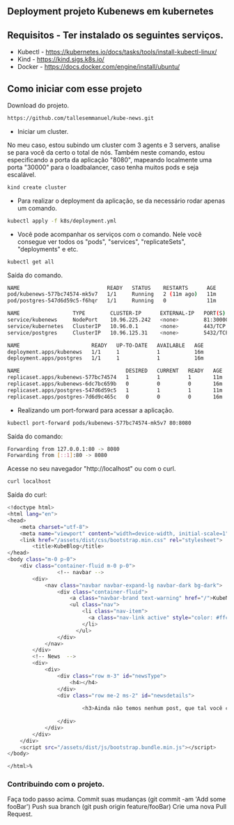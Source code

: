 ## Deployment projeto Kubenews em kubernetes

## Requisitos - Ter instalado os seguintes serviços.

- Kubectl - https://kubernetes.io/docs/tasks/tools/install-kubectl-linux/
- Kind - https://kind.sigs.k8s.io/
- Docker - https://docs.docker.com/engine/install/ubuntu/

## Como iniciar com esse projeto

Download do projeto.

```bash
https://github.com/tallesemmanuel/kube-news.git
```

- Iniciar um cluster.

No meu caso, estou subindo um cluster com 3 agents e 3 servers, analise se para você da certo o total de nós.
Também neste comando, estou especificando a porta da aplicação "8080", mapeando localmente uma porta "30000" para o loadbalancer, caso tenha muitos pods e seja escalável.

```bash
kind create cluster
```

- Para realizar o deployment da aplicação, se da necessário rodar apenas um comando.

```bash
kubectl apply -f k8s/deployment.yml
```

- Você pode acompanhar os serviços com o comando.
Nele você consegue ver todos os "pods", "services", "replicateSets", "deployments" e etc.

```bash
kubectl get all
```

Saída do comando.

```bash
NAME                            READY   STATUS    RESTARTS      AGE
pod/kubenews-577bc74574-mk5v7   1/1     Running   2 (11m ago)   11m
pod/postgres-547d6d59c5-f6hqr   1/1     Running   0             11m

NAME                 TYPE        CLUSTER-IP      EXTERNAL-IP   PORT(S)        AGE
service/kubenews     NodePort    10.96.225.242   <none>        81:30000/TCP   15m
service/kubernetes   ClusterIP   10.96.0.1       <none>        443/TCP        31m
service/postgres     ClusterIP   10.96.125.31    <none>        5432/TCP       16m

NAME                       READY   UP-TO-DATE   AVAILABLE   AGE
deployment.apps/kubenews   1/1     1            1           16m
deployment.apps/postgres   1/1     1            1           16m

NAME                                  DESIRED   CURRENT   READY   AGE
replicaset.apps/kubenews-577bc74574   1         1         1       11m
replicaset.apps/kubenews-6dc7bc659b   0         0         0       16m
replicaset.apps/postgres-547d6d59c5   1         1         1       11m
replicaset.apps/postgres-7d6d9c465c   0         0         0       16m
```

- Realizando um port-forward para acessar a aplicação.

```sh
kubectl port-forward pods/kubenews-577bc74574-mk5v7 80:8080
```

Saída do comando:

```sh
Forwarding from 127.0.0.1:80 -> 8080
Forwarding from [::1]:80 -> 8080
```

Acesse no seu navegador "http://localhost" ou com o curl.

```sh
curl localhost
```

Saída do curl:

```sh
<!doctype html>
<html lang="en">
<head>
    <meta charset="utf-8">
    <meta name="viewport" content="width=device-width, initial-scale=1">
    <link href="/assets/dist/css/bootstrap.min.css" rel="stylesheet">
        <title>KubeBlog</title>
</head>
<body class="m-0 p-0">
    <div class="container-fluid m-0 p-0">
                <!-- navbar -->
        <div>
            <nav class="navbar navbar-expand-lg navbar-dark bg-dark">
                <div class="container-fluid">
                    <a class="navbar-brand text-warning" href="/">KubeNews</a>
                    <ul class="nav">
                        <li class="nav-item">
                          <a class="nav-link active" style="color: #ffc105;" aria-current="page" href="/post">Novo Post</a>
                        </li>                       
                      </ul>
                </div>
            </nav>
        </div>
        <!-- News  -->
        <div>
            <div>
                <div class="row m-3" id="newsType">
                    <h4></h4>
                </div>
                <div class="row me-2 ms-2" id="newsdetails">
                    
                        <h3>Ainda não temos nenhum post, que tal você criar um ?</h3>
                                       
                </div>
            </div>
        </div>
    </div>
    <script src="/assets/dist/js/bootstrap.bundle.min.js"></script>
</body>

</html>%                                
```

### Contribuindo com o projeto.

Faça todo passo acima.
Commit suas mudanças (git commit -am 'Add some fooBar')
Push sua branch (git push origin feature/fooBar)
Crie uma nova Pull Request.